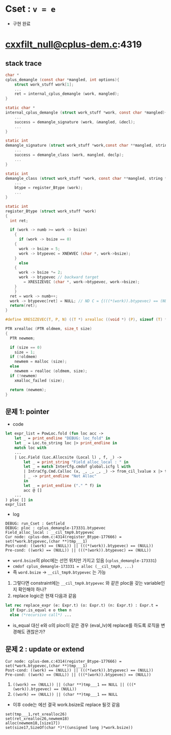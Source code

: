 # Cset : `v = e`
- 구현 완료

# cxxfilt_null@cplus-dem.c:4319
## stack trace
``` c
char *
cplus_demangle (const char *mangled, int options){
    struct work_stuff work[1];
    ...
    ret = internal_cplus_demangle (work, mangled);
}

static char *
internal_cplus_demangle (struct work_stuff *work, const char *mangled){
    ...
    success = demangle_signature (work, &mangled, &decl);
    ...
}

static int
demangle_signature (struct work_stuff *work,const char **mangled, string *declp){
    ...
    success = demangle_class (work, mangled, declp);
    ...
}

static int
demangle_class (struct work_stuff *work, const char **mangled, string *declp){
    ...
    btype = register_Btype (work);
    ...
}

static int
register_Btype (struct work_stuff *work)
{
  int ret;

  if (work -> numb >= work -> bsize)
    {
      if (work -> bsize == 0)
	{
	  work -> bsize = 5;
	  work -> btypevec = XNEWVEC (char *, work->bsize);
	}
      else
	{
	  work -> bsize *= 2;
	  work -> btypevec // backward target
	    = XRESIZEVEC (char *, work->btypevec, work->bsize);        
	}
    }
  ret = work -> numb++;
  work -> btypevec[ret] = NULL; // ND C = {(((*(work)).btypevec) == (NULL))}
  return(ret);
}

#define XRESIZEVEC(T, P, N)	((T *) xrealloc ((void *) (P), sizeof (T) * (N)))

PTR xrealloc (PTR oldmem, size_t size)
{
  PTR newmem;

  if (size == 0)
    size = 1;
  if (!oldmem)
    newmem = malloc (size);
  else
    newmem = realloc (oldmem, size);
  if (!newmem)
    xmalloc_failed (size);

  return (newmem);
}

```
## 문제 1: pointer
- code
``` ocaml
let expr_list = PowLoc.fold (fun loc acc ->
    let _ = print_endline "DEBUG: loc_fold" in
    let _ = Loc.to_string loc |> print_endline in
    match loc with
    ...
    | Loc.Field (Loc.Allocsite (Local l) , f, _) ->
        let _ = print_string "Field_alloc_local : " in
        let _ = match InterCfg.cmdof global.icfg l with
        | IntraCfg.Cmd.Calloc (x, _, _, _, _) -> from_cil_lvalue x |> to_string |> print_string
        | _ -> print_endline "Not Alloc"
        in
        let _ = print_endline ("." ^ f) in
        acc @ []
    ...
) ploc [] in
expr_list
```
- log
``` log
DEBUG: run_Cset : Getfield 
DEBUG: ploc : cplus_demangle-173331.btypevec
Field_alloc_local : __cil_tmp9.btypevec
Cur node: cplus-dem.c:4314(register_Btype-177666) = set(*work.btypevec,(char **)tmp___1)
Post-cond: ((work) == (NULL)) || (((*(work)).btypevec) == (NULL))
Pre-cond: ((work) == (NULL)) || (((*(work)).btypevec) == (NULL))
```
- `word.bsize`의 ploc에는 선언 위치만 가지고 있음 (`cplus_demangle-173331`)
- `cmdof cplus_demangle-173331 = alloc (__cil_tmp9, ...)`
- 즉 `word.bsize` -> `__cil_tmp9.btypevec` 는 가능

1. 그렇다면 constraint에는 `__cil_tmp9.btypevec` 와 같은 ploc을 갖는 variable인지 확인해야 하나?
2. replace logic은 현재 다음과 같음
``` ocaml
let rec replace_expr (e: Expr.t) (o: Expr.t) (n: Expr.t) : Expr.t =
  if Expr.is_equal e o then n 
  else (*recursive call*) ...
```
- is_equal 대신 e와 o의 ploc이 같은 경우 (eval_lv)에 replace를 하도록 로직을 변경해도 괜찮은가?

## 문제 2 : update or extend
``` log
Cur node: cplus-dem.c:4314(register_Btype-177666) = set(*work.btypevec,(char **)tmp___1)
Post-cond: ((work) == (NULL)) || (((*(work)).btypevec) == (NULL))
Pre-cond: ((work) == (NULL)) || (((*(work)).btypevec) == (NULL))
```
1. `((work) == (NULL)) || (char **)tmp___1 == NULL || (((*(work)).btypevec) == (NULL))`
2. `((work) == (NULL)) || (char **)tmp___1 == NULL `
- 이후 code는 에선 결국 work.bsize로 replace 될것 같음
```log
set(tmp___1,ret_xrealloc26)
set(ret_xrealloc26,newmem18)
alloc(newmem18,[size17])
set(size17,SizeOf(char *)*((unsigned long )*work.bsize))
```